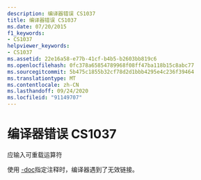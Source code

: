 ```yaml
---
description: 编译器错误 CS1037
title: 编译器错误 CS1037
ms.date: 07/20/2015
f1_keywords:
- CS1037
helpviewer_keywords:
- CS1037
ms.assetid: 22e16a58-e77b-41cf-b4b5-b2603bb819c6
ms.openlocfilehash: 0fc378a65854789968f08ff47ba118b15c8abc77
ms.sourcegitcommit: 5b475c1855b32cf78d2d1bbb4295e4c236f39464
ms.translationtype: MT
ms.contentlocale: zh-CN
ms.lasthandoff: 09/24/2020
ms.locfileid: "91149707"
---
```

# <a name="compiler-error-cs1037"></a>编译器错误 CS1037

应输入可重载运算符  
  
 使用 [-doc](../language-reference/compiler-options/doc-compiler-option.md)指定注释时，编译器遇到了无效链接。
